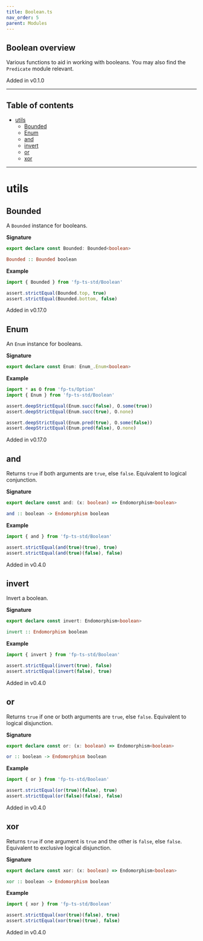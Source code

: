 ```yaml
---
title: Boolean.ts
nav_order: 5
parent: Modules
---
```


## Boolean overview

Various functions to aid in working with booleans. You may also find the
`Predicate` module relevant.

Added in v0.1.0

---

<h2 class="text-delta">Table of contents</h2>

- [utils](#utils)
  - [Bounded](#bounded)
  - [Enum](#enum)
  - [and](#and)
  - [invert](#invert)
  - [or](#or)
  - [xor](#xor)

---

# utils

## Bounded

A `Bounded` instance for booleans.

**Signature**

```ts
export declare const Bounded: Bounded<boolean>
```

```hs
Bounded :: Bounded boolean
```

**Example**

```ts
import { Bounded } from 'fp-ts-std/Boolean'

assert.strictEqual(Bounded.top, true)
assert.strictEqual(Bounded.bottom, false)
```

Added in v0.17.0

## Enum

An `Enum` instance for booleans.

**Signature**

```ts
export declare const Enum: Enum_.Enum<boolean>
```

**Example**

```ts
import * as O from 'fp-ts/Option'
import { Enum } from 'fp-ts-std/Boolean'

assert.deepStrictEqual(Enum.succ(false), O.some(true))
assert.deepStrictEqual(Enum.succ(true), O.none)

assert.deepStrictEqual(Enum.pred(true), O.some(false))
assert.deepStrictEqual(Enum.pred(false), O.none)
```

Added in v0.17.0

## and

Returns `true` if both arguments are `true`, else `false`. Equivalent to
logical conjunction.

**Signature**

```ts
export declare const and: (x: boolean) => Endomorphism<boolean>
```

```hs
and :: boolean -> Endomorphism boolean
```

**Example**

```ts
import { and } from 'fp-ts-std/Boolean'

assert.strictEqual(and(true)(true), true)
assert.strictEqual(and(true)(false), false)
```

Added in v0.4.0

## invert

Invert a boolean.

**Signature**

```ts
export declare const invert: Endomorphism<boolean>
```

```hs
invert :: Endomorphism boolean
```

**Example**

```ts
import { invert } from 'fp-ts-std/Boolean'

assert.strictEqual(invert(true), false)
assert.strictEqual(invert(false), true)
```

Added in v0.4.0

## or

Returns `true` if one or both arguments are `true`, else `false`. Equivalent
to logical disjunction.

**Signature**

```ts
export declare const or: (x: boolean) => Endomorphism<boolean>
```

```hs
or :: boolean -> Endomorphism boolean
```

**Example**

```ts
import { or } from 'fp-ts-std/Boolean'

assert.strictEqual(or(true)(false), true)
assert.strictEqual(or(false)(false), false)
```

Added in v0.4.0

## xor

Returns `true` if one argument is `true` and the other is `false`, else
`false`. Equivalent to exclusive logical disjunction.

**Signature**

```ts
export declare const xor: (x: boolean) => Endomorphism<boolean>
```

```hs
xor :: boolean -> Endomorphism boolean
```

**Example**

```ts
import { xor } from 'fp-ts-std/Boolean'

assert.strictEqual(xor(true)(false), true)
assert.strictEqual(xor(true)(true), false)
```

Added in v0.4.0
